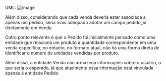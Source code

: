 UML:
![image](https://github.com/user-attachments/assets/d8feec49-6c7a-4a32-bd6a-aa1ef2a7e55b)

Além disso, considerando que cada venda deveria estar associada a apenas um pedido,
seria mais adequado adotar um campo pedido_id diretamente em Venda.

Outro ponto relevante é que o Pedido foi inicialmente pensado como uma entidade que relaciona um produto à quantidade correspondente em uma venda específica;
no entanto, no formato atual, não há uma forma direta de identificar o número de unidades vendidas por produto.

Além disso, a entidade Venda não armazena informações sobre o usuário, o que seria o esperado, já que atualmente essa informação está vinculada apenas à entidade Pedido
